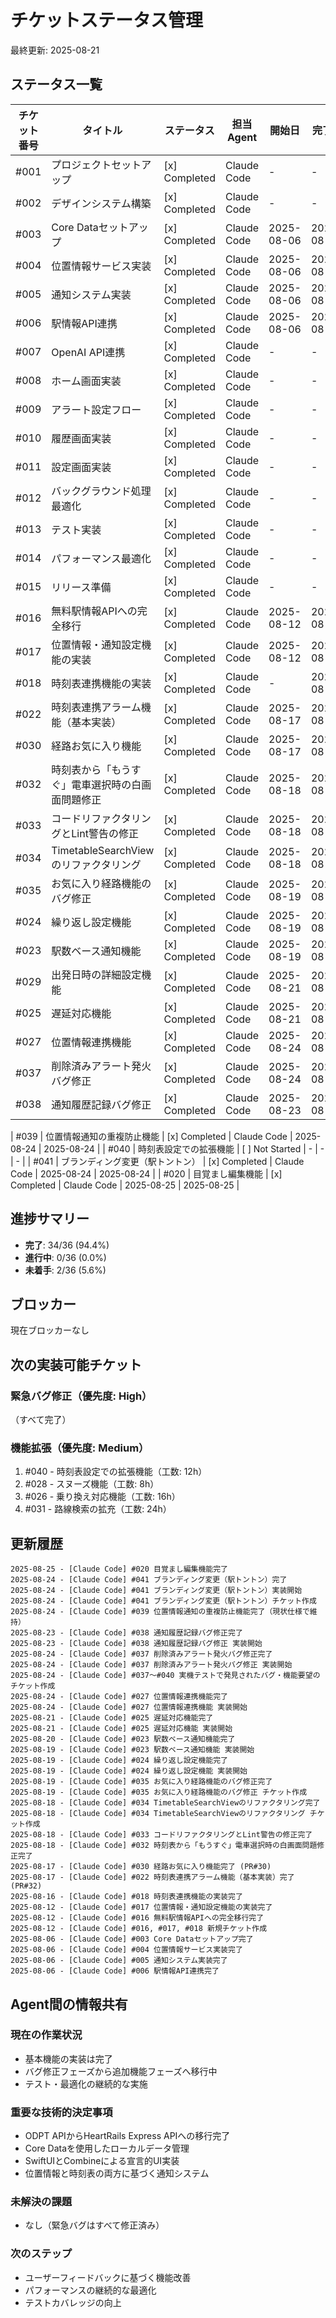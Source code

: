 # チケットステータス管理

最終更新: 2025-08-21

## ステータス一覧

| チケット番号 | タイトル | ステータス | 担当Agent | 開始日 | 完了日 |
|------------|---------|----------|----------|--------|--------|
| #001 | プロジェクトセットアップ | [x] Completed | Claude Code | - | - |
| #002 | デザインシステム構築 | [x] Completed | Claude Code | - | - |
| #003 | Core Dataセットアップ | [x] Completed | Claude Code | 2025-08-06 | 2025-08-06 |
| #004 | 位置情報サービス実装 | [x] Completed | Claude Code | 2025-08-06 | 2025-08-06 |
| #005 | 通知システム実装 | [x] Completed | Claude Code | 2025-08-06 | 2025-08-06 |
| #006 | 駅情報API連携 | [x] Completed | Claude Code | 2025-08-06 | 2025-08-06 |
| #007 | OpenAI API連携 | [x] Completed | Claude Code | - | - |
| #008 | ホーム画面実装 | [x] Completed | Claude Code | - | - |
| #009 | アラート設定フロー | [x] Completed | Claude Code | - | - |
| #010 | 履歴画面実装 | [x] Completed | Claude Code | - | - |
| #011 | 設定画面実装 | [x] Completed | Claude Code | - | - |
| #012 | バックグラウンド処理最適化 | [x] Completed | Claude Code | - | - |
| #013 | テスト実装 | [x] Completed | Claude Code | - | - |
| #014 | パフォーマンス最適化 | [x] Completed | Claude Code | - | - |
| #015 | リリース準備 | [x] Completed | Claude Code | - | - |
| #016 | 無料駅情報APIへの完全移行 | [x] Completed | Claude Code | 2025-08-12 | 2025-08-12 |
| #017 | 位置情報・通知設定機能の実装 | [x] Completed | Claude Code | 2025-08-12 | 2025-08-12 |
| #018 | 時刻表連携機能の実装 | [x] Completed | Claude Code | - | 2025-08-16 |
| #022 | 時刻表連携アラーム機能（基本実装） | [x] Completed | Claude Code | 2025-08-17 | 2025-08-17 |
| #030 | 経路お気に入り機能 | [x] Completed | Claude Code | 2025-08-17 | 2025-08-17 |
| #032 | 時刻表から「もうすぐ」電車選択時の白画面問題修正 | [x] Completed | Claude Code | 2025-08-18 | 2025-08-18 |
| #033 | コードリファクタリングとLint警告の修正 | [x] Completed | Claude Code | 2025-08-18 | 2025-08-18 |
| #034 | TimetableSearchViewのリファクタリング | [x] Completed | Claude Code | 2025-08-18 | 2025-08-18 |
| #035 | お気に入り経路機能のバグ修正 | [x] Completed | Claude Code | 2025-08-19 | 2025-08-19 |
| #024 | 繰り返し設定機能 | [x] Completed | Claude Code | 2025-08-19 | 2025-08-19 |
| #023 | 駅数ベース通知機能 | [x] Completed | Claude Code | 2025-08-19 | 2025-08-20 |
| #029 | 出発日時の詳細設定機能 | [x] Completed | Claude Code | 2025-08-21 | 2025-08-21 |
| #025 | 遅延対応機能 | [x] Completed | Claude Code | 2025-08-21 | 2025-08-21 |
| #027 | 位置情報連携機能 | [x] Completed | Claude Code | 2025-08-24 | 2025-08-24 |
| #037 | 削除済みアラート発火バグ修正 | [x] Completed | Claude Code | 2025-08-24 | 2025-08-24 |
| #038 | 通知履歴記録バグ修正 | [x] Completed | Claude Code | 2025-08-23 | 2025-08-23 |

| #039 | 位置情報通知の重複防止機能 | [x] Completed | Claude Code | 2025-08-24 | 2025-08-24 |
| #040 | 時刻表設定での拡張機能 | [ ] Not Started | - | - | - |
| #041 | ブランディング変更（駅トントン） | [x] Completed | Claude Code | 2025-08-24 | 2025-08-24 |
| #020 | 目覚まし編集機能 | [x] Completed | Claude Code | 2025-08-25 | 2025-08-25 |

## 進捗サマリー

- **完了**: 34/36 (94.4%)
- **進行中**: 0/36 (0.0%)
- **未着手**: 2/36 (5.6%)

## ブロッカー

現在ブロッカーなし

## 次の実装可能チケット

### 緊急バグ修正（優先度: High）
（すべて完了）

### 機能拡張（優先度: Medium）
1. #040 - 時刻表設定での拡張機能（工数: 12h）
2. #028 - スヌーズ機能（工数: 8h）
3. #026 - 乗り換え対応機能（工数: 16h）
4. #031 - 路線検索の拡充（工数: 24h）

## 更新履歴

```
2025-08-25 - [Claude Code] #020 目覚まし編集機能完了
2025-08-24 - [Claude Code] #041 ブランディング変更（駅トントン）完了
2025-08-24 - [Claude Code] #041 ブランディング変更（駅トントン）実装開始
2025-08-24 - [Claude Code] #041 ブランディング変更（駅トントン）チケット作成
2025-08-24 - [Claude Code] #039 位置情報通知の重複防止機能完了（現状仕様で維持）
2025-08-23 - [Claude Code] #038 通知履歴記録バグ修正完了
2025-08-23 - [Claude Code] #038 通知履歴記録バグ修正 実装開始
2025-08-24 - [Claude Code] #037 削除済みアラート発火バグ修正完了
2025-08-24 - [Claude Code] #037 削除済みアラート発火バグ修正 実装開始
2025-08-24 - [Claude Code] #037〜#040 実機テストで発見されたバグ・機能要望のチケット作成
2025-08-24 - [Claude Code] #027 位置情報連携機能完了
2025-08-24 - [Claude Code] #027 位置情報連携機能 実装開始
2025-08-21 - [Claude Code] #025 遅延対応機能完了 
2025-08-21 - [Claude Code] #025 遅延対応機能 実装開始
2025-08-20 - [Claude Code] #023 駅数ベース通知機能完了
2025-08-19 - [Claude Code] #023 駅数ベース通知機能 実装開始
2025-08-19 - [Claude Code] #024 繰り返し設定機能完了
2025-08-19 - [Claude Code] #024 繰り返し設定機能 実装開始
2025-08-19 - [Claude Code] #035 お気に入り経路機能のバグ修正完了
2025-08-19 - [Claude Code] #035 お気に入り経路機能のバグ修正 チケット作成
2025-08-18 - [Claude Code] #034 TimetableSearchViewのリファクタリング完了
2025-08-18 - [Claude Code] #034 TimetableSearchViewのリファクタリング チケット作成
2025-08-18 - [Claude Code] #033 コードリファクタリングとLint警告の修正完了
2025-08-18 - [Claude Code] #032 時刻表から「もうすぐ」電車選択時の白画面問題修正完了
2025-08-17 - [Claude Code] #030 経路お気に入り機能完了 (PR#30)
2025-08-17 - [Claude Code] #022 時刻表連携アラーム機能（基本実装）完了 (PR#32)
2025-08-16 - [Claude Code] #018 時刻表連携機能の実装完了
2025-08-12 - [Claude Code] #017 位置情報・通知設定機能の実装完了
2025-08-12 - [Claude Code] #016 無料駅情報APIへの完全移行完了
2025-08-12 - [Claude Code] #016, #017, #018 新規チケット作成
2025-08-06 - [Claude Code] #003 Core Dataセットアップ完了
2025-08-06 - [Claude Code] #004 位置情報サービス実装完了
2025-08-06 - [Claude Code] #005 通知システム実装完了
2025-08-06 - [Claude Code] #006 駅情報API連携完了
```

## Agent間の情報共有

### 現在の作業状況
- 基本機能の実装は完了
- バグ修正フェーズから追加機能フェーズへ移行中
- テスト・最適化の継続的な実施

### 重要な技術的決定事項
- ODPT APIからHeartRails Express APIへの移行完了
- Core Dataを使用したローカルデータ管理
- SwiftUIとCombineによる宣言的UI実装
- 位置情報と時刻表の両方に基づく通知システム

### 未解決の課題
- なし（緊急バグはすべて修正済み）

### 次のステップ
- ユーザーフィードバックに基づく機能改善
- パフォーマンスの継続的な最適化
- テストカバレッジの向上
